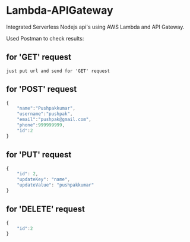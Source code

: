 # Lambda-APIGateway
Integrated Serverless Nodejs api's using AWS Lambda and API Gateway.

Used Postman to check results:
## for 'GET' request
```
just put url and send for 'GET' request
```

## for 'POST' request
```jsx
{
    "name":"Pushpakkumar",
    "username":"pushpak",
    "email":"pushpak@gmail.com",
    "phone":999999999,
    "id":2
}
```

## for 'PUT' request
```jsx
{
    "id": 2,
    "updateKey": "name",
    "updateValue": "pushpakkumar"
}
```

## for 'DELETE' request
```jsx
{
    "id":2
}
```


